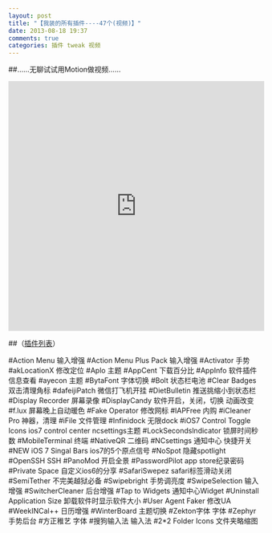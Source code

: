 ```yaml
---
layout: post
title: "【我装的所有插件----47个(视频)】"
date: 2013-08-18 19:37
comments: true
categories: 插件 tweak 视频
---
```

##……无聊试试用Motion做视频……
<iframe height=498 width=510 src="http://player.youku.com/embed/XNTk3Njk5NDA4" frameborder=0 allowfullscreen></iframe>

##（[插件列表](http://qxxqxx.github.io/blog/my-tweaks/)）
<!--more-->
#Action Menu
输入增强
#Action Menu Plus Pack
输入增强
#Activator
手势
#akLocationX
修改定位
#Aplo
主题
#AppCent
下载百分比
#AppInfo
软件插件信息查看
#ayecon
主题
#BytaFont
字体切换
#Bolt
状态栏电池
#Clear Badges
双击清理角标
#dafeijiPatch
微信打飞机开挂
#DietBulletin
推送挑缩小到状态栏
#Display Recorder
屏幕录像
#DisplayCandy
软件开启，关闭，切换 动画改变
#f.lux
屏幕晚上自动暖色
#Fake Operator
修改网标
#IAPFree
内购
#iCleaner Pro
神器，清理
#iFile
文件管理
#Infinidock
无限dock
#iOS7 Control Toggle Icons
ios7 control center ncsettings主题
#LockSecondslndicator
锁屏时间秒数
#MobileTerminal
终端
#NativeQR
二维码
#NCsettings
通知中心 快捷开关
#NEW iOS 7 Singal Bars
ios7的5个原点信号
#NoSpot
隐藏spotlight
#OpenSSH
SSH
#PanoMod
开启全景
#PasswordPilot
app store纪录密码
#Private Space
自定义ios6的分享
#SafariSwepez
safari标签滑动关闭
#SemiTether
不完美越狱必备
#Swipebright
手势调亮度
#SwipeSelection
输入增强
#SwitcherCleaner
后台增强
#Tap to Widgets
通知中心Widget
#Uninstall Application Size
卸载软件时显示软件大小
#User Agent Faker
修改UA
#WeekINCal++
日历增强
#WinterBoard
主题切换
#Zekton字体
字体
#Zephyr
手势后台
#方正稚艺
字体
#搜狗输入法
输入法
#2*2 Folder Icons
文件夹略缩图
